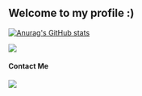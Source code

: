 ## Welcome to my profile :)

[![Anurag's GitHub stats](https://github-readme-stats.vercel.app/api?username=niskala5570&theme=gotham&show_icons=true)](https://github.com/niskala5570)

[![](https://count.getloli.com/get/@niskala5570?theme=rule34)](https://count.getloli.com)

#### Contact Me
![](https://dcbadge.vercel.app/api/shield/391233933465092097)
